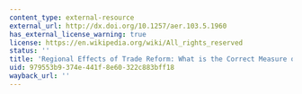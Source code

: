 ```yaml
---
content_type: external-resource
external_url: http://dx.doi.org/10.1257/aer.103.5.1960
has_external_license_warning: true
license: https://en.wikipedia.org/wiki/All_rights_reserved
status: ''
title: 'Regional Effects of Trade Reform: What is the Correct Measure of Liberalization?'
uid: 979553b9-374e-441f-8e60-322c883bff18
wayback_url: ''
---
```

